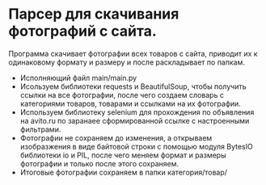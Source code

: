 # Парсер для скачивания фотографий с сайта.
Программа скачивает фотографии всех товаров с сайта, приводит их к одинаковому формату и размеру и после раскладывает по папкам.

- Исполняющий файл main/main.py
- Исользуем библиотеки requests и BeautifulSoup, чтобы получить ссылки на все фотографии, после чего создаем словарь с категориями товаров, товарами и ссылками на их фотографии.
- Используем библиотеку selenium для прохождения по объявления на avito.ru по заранаее сформированной ссылке с настроенными фильтрами.
- Фотографии не сохраняем до изменения, а открываем изобразжения в виде байтовой строки с помощью модуля BytesIO библиотеки io  и PIL, после чего меняем формат и размеры фотографии и только после этого сохраняем.
- Итоговые фотографии сохраняем в папки категория/товар/
